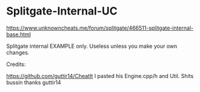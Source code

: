 # Splitgate-Internal-UC

https://www.unknowncheats.me/forum/splitgate/466511-splitgate-internal-base.html

Splitgate internal EXAMPLE only. Useless unless you make your own changes.

Credits: 

https://github.com/guttir14/CheatIt I pasted his Engine.cpp/h and Util. Shits bussin thanks guttir14

